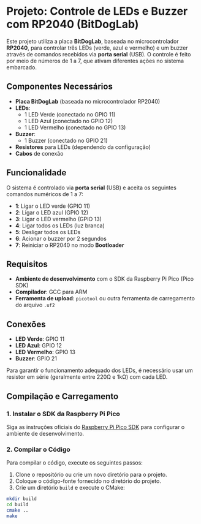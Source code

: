 # Projeto: Controle de LEDs e Buzzer com RP2040 (BitDogLab)

Este projeto utiliza a placa **BitDogLab**, baseada no microcontrolador **RP2040**, para controlar três LEDs (verde, azul e vermelho) e um buzzer através de comandos recebidos via **porta serial** (USB). O controle é feito por meio de números de 1 a 7, que ativam diferentes ações no sistema embarcado.

## Componentes Necessários

- **Placa BitDogLab** (baseada no microcontrolador RP2040)
- **LEDs**:
  - 1 LED Verde (conectado no GPIO 11)
  - 1 LED Azul (conectado no GPIO 12)
  - 1 LED Vermelho (conectado no GPIO 13)
- **Buzzer**:
  - 1 Buzzer (conectado no GPIO 21)
- **Resistores** para LEDs (dependendo da configuração)
- **Cabos** de conexão

## Funcionalidade

O sistema é controlado via **porta serial** (USB) e aceita os seguintes comandos numéricos de 1 a 7:

- **1**: Ligar o LED verde (GPIO 11)
- **2**: Ligar o LED azul (GPIO 12)
- **3**: Ligar o LED vermelho (GPIO 13)
- **4**: Ligar todos os LEDs (luz branca)
- **5**: Desligar todos os LEDs
- **6**: Acionar o buzzer por 2 segundos
- **7**: Reiniciar o RP2040 no modo **Bootloader**

## Requisitos

- **Ambiente de desenvolvimento** com o SDK da Raspberry Pi Pico (Pico SDK)
- **Compilador**: GCC para ARM
- **Ferramenta de upload**: `picotool` ou outra ferramenta de carregamento do arquivo `.uf2`

## Conexões

- **LED Verde**: GPIO 11
- **LED Azul**: GPIO 12
- **LED Vermelho**: GPIO 13
- **Buzzer**: GPIO 21

Para garantir o funcionamento adequado dos LEDs, é necessário usar um resistor em série (geralmente entre 220Ω e 1kΩ) com cada LED.

## Compilação e Carregamento

### 1. Instalar o SDK da Raspberry Pi Pico

Siga as instruções oficiais do [Raspberry Pi Pico SDK](https://github.com/raspberrypi/pico-sdk) para configurar o ambiente de desenvolvimento.

### 2. Compilar o Código

Para compilar o código, execute os seguintes passos:

1. Clone o repositório ou crie um novo diretório para o projeto.
2. Coloque o código-fonte fornecido no diretório do projeto.
3. Crie um diretório `build` e execute o CMake:

```bash
mkdir build
cd build
cmake ..
make
